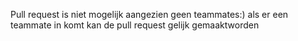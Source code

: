 Pull request is niet mogelijk aangezien geen teammates:)
als er een teammate in komt kan de pull request gelijk gemaaktworden 
